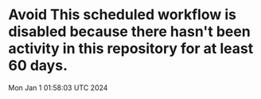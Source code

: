 # Avoid This scheduled workflow is disabled because there hasn't been activity in this repository for at least 60 days.
Mon Jan  1 01:58:03 UTC 2024
